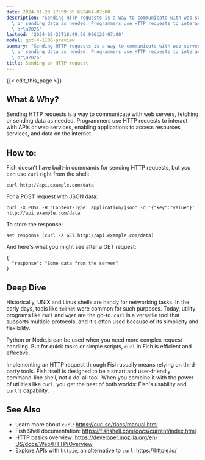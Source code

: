 ```yaml
---
date: 2024-01-20 17:59:35.692464-07:00
description: "Sending HTTP requests is a way to communicate with web servers, fetching\
  \ or sending data as needed. Programmers use HTTP requests to interact with APIs\
  \ or\u2026"
lastmod: '2024-02-25T18:49:56.906120-07:00'
model: gpt-4-1106-preview
summary: "Sending HTTP requests is a way to communicate with web servers, fetching\
  \ or sending data as needed. Programmers use HTTP requests to interact with APIs\
  \ or\u2026"
title: Sending an HTTP request
---
```


{{< edit_this_page >}}

## What & Why?

Sending HTTP requests is a way to communicate with web servers, fetching or sending data as needed. Programmers use HTTP requests to interact with APIs or web services, enabling applications to access resources, services, and data on the internet.

## How to:

Fish doesn't have built-in commands for sending HTTP requests, but you can use `curl` right from the shell:

```Fish
curl http://api.example.com/data
```

For a POST request with JSON data:

```Fish
curl -X POST -H "Content-Type: application/json" -d '{"key":"value"}' http://api.example.com/data
```

To store the response:

```Fish
set response (curl -X GET http://api.example.com/data)
```

And here's what you might see after a GET request:

```Fish
{
  "response": "Some data from the server"
}
```

## Deep Dive

Historically, UNIX and Linux shells are handy for networking tasks. In the early days, tools like `telnet` were common for such purposes. Today, utility programs like `curl` and `wget` are the go-to. `curl` is a versatile tool that supports multiple protocols, and it's often used because of its simplicity and flexibility.

Python or Node.js can be used when you need more complex request handling. But for quick tasks or simple scripts, `curl` in Fish is efficient and effective.

Implementing an HTTP request through Fish usually means relying on third-party tools. Fish itself is designed to be a smart and user-friendly command-line shell, not a do-all tool. When you combine it with the power of utilities like `curl`, you get the best of both worlds: Fish's usability and `curl`'s capability.

## See Also

- Learn more about `curl`: https://curl.se/docs/manual.html
- Fish Shell documentation: https://fishshell.com/docs/current/index.html
- HTTP basics overview: https://developer.mozilla.org/en-US/docs/Web/HTTP/Overview
- Explore APIs with `httpie`, an alternative to `curl`: https://httpie.io/

